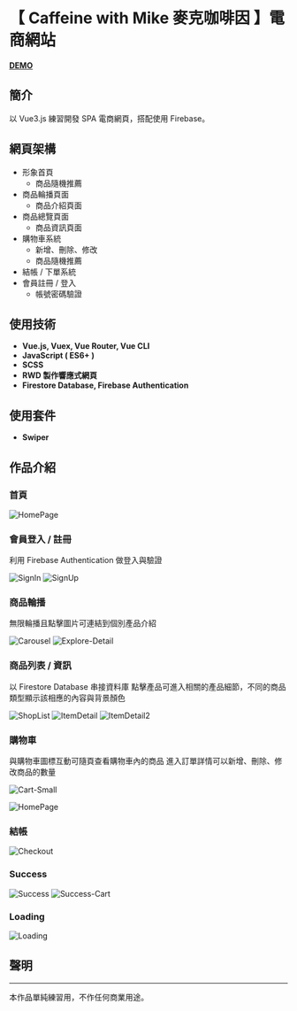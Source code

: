 # 【 Caffeine with Mike 麥克咖啡因 】電商網站
**[DEMO](https://chanze7995.github.io/Cafe_E-commerce/)**

## 簡介

以 Vue3.js 練習開發 SPA 電商網頁，搭配使用 Firebase。

## 網頁架構

- 形象首頁
    - 商品隨機推薦
- 商品輪播頁面
    - 商品介紹頁面
- 商品總覽頁面
    - 商品資訊頁面
- 購物車系統
    - 新增、刪除、修改
    - 商品隨機推薦
- 結帳 / 下單系統
- 會員註冊 / 登入
    - 帳號密碼驗證

## 使用技術

- **Vue.js, Vuex, Vue Router, Vue CLI**
- **JavaScript ( ES6+ )**
- **SCSS**
- **RWD 製作響應式網頁**
- **Firestore Database, Firebase Authentication**

## 使用套件


- **Swiper**

## 作品介紹

### 首頁

![HomePage](/static/markdown-img/HomePage.png)
### 會員登入 / 註冊

利用 Firebase Authentication 做登入與驗證

![SignIn](/static/markdown-img/SignIn.png)
![SignUp](/static/markdown-img/SignUp.png)

### 商品輪播

無限輪播且點擊圖片可連結到個別產品介紹

![Carousel](/static/markdown-img/Carousel.png)
![Explore-Detail](/static/markdown-img/Explore-Detail.png)
### 商品列表 / 資訊

以 Firestore Database 串接資料庫
點擊產品可進入相關的產品細節，不同的商品類型顯示該相應的內容與背景顏色

![ShopList](/static/markdown-img/ShopList.png)
![ItemDetail](/static/markdown-img/ItemDetail.png)
![ItemDetail2](/static/markdown-img/ItemDetail2.png)


### 購物車

與購物車圖標互動可隨頁查看購物車內的商品
進入訂單詳情可以新增、刪除、修改商品的數量

![Cart-Small](/static/markdown-img/Cart-Small.png)

![HomePage](/static/markdown-img/Cart.png)

### 結帳

![Checkout](/static/markdown-img/Checkout.png)

### Success

![Success](/static/markdown-img/Success.png)
![Success-Cart](/static/markdown-img/Success-Cart.png)

### Loading

![Loading](/static/markdown-img/Loading.gif)

## 聲明

---

本作品單純練習用，不作任何商業用途。
